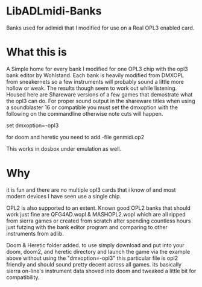 # LibADLmidi-Banks
Banks used for adlmidi that I modified for use on a Real OPL3 enabled card.

# What this is

A Simple home for every bank I modified for one OPL3 chip with the opl3 bank editor by Wohlstand. Each bank is heavily modified from DMXOPL from sneakernets so a few instruments will probably sound a little more hollow or weak. The results though seem to work out while listening. Housed here are Shareware versions of a few games that demostrate what the opl3 can do.
For proper sound output in the shareware titles when using a soundblaster 16 or compatible you must set the dmxoption with the following on the commandline otherwise note cuts will happen.

set dmxoption=-opl3

for doom and heretic you need to add -file genmidi.op2


This works in dosbox under emulation as well.

# Why

it is fun and there are no multiple opl3 cards that i know of and most modern devices I have seen use a single chip.

OPL2 is also supported to an extent.
Known good OPL2 banks that should work just fine are QFG4AD.wopl & MASHOPL2.wopl which are all ripped from sierra games or created from scratch after spending countless hours just futzing with the bank editor program and comparing to other instruments from adlib.

Doom & Heretic folder added. to use simply download and put into your doom, doom2, and heretic directory and launch the game via the example above without using the "dmxoption=-opl3" this particular file is opl2 friendly and should sound pretty decent across all games. its basically sierra on-line's instrument data shoved into doom and tweaked a little bit for compatibility.
